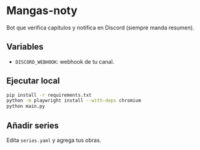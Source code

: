 # Mangas-noty

Bot que verifica capítulos y notifica en Discord (siempre manda resumen).

## Variables
- `DISCORD_WEBHOOK`: webhook de tu canal.

## Ejecutar local
```bash
pip install -r requirements.txt
python -m playwright install --with-deps chromium
python main.py
```

## Añadir series
Edita `series.yaml` y agrega tus obras.
